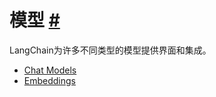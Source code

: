 

模型
 [#](#models "Permalink to this headline")
===================================================


LangChain为许多不同类型的模型提供界面和集成。



* [Chat Models](../modules/models/chat)
* [Embeddings](../modules/models/text_embedding)





